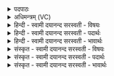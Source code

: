 <details><summary>पदपाठः</summary>

मधुः॑। च॒। माध॑वः। च॒। वास॑न्तिकौ। ऋ॒तूऽइत्यृ॒तू। अ॒ग्नेः। अ॒न्तः॒श्ले॒ष इत्य॑न्तःऽश्ले॒षः। अ॒सि॒। कल्पे॑ताम्। द्यावा॑पृथि॒वीऽइति॒ द्यावा॑पृथि॒वी। कल्प॑न्ताम्। आपः॑। ओष॑धयः। कल्प॑न्ताम्। अ॒ग्नयः॑। पृथ॑क्। मम॑। ज्यैष्ठ्या॑य। सव्र॑ता इति॒ सऽव्र॑ताः। ये। अ॒ग्नयः॑। सम॑नस॒ इति॒ सऽम॑नसः। अ॒न्त॒रा। द्यावा॑पृथि॒वीऽइति॒ द्यावा॑पृथि॒वी। इ॒मेऽइती॒मे। वास॑न्तिकौ। ऋ॒तूऽइत्यृ॒तू। अ॒भि॒कल्प॑माना॒ इत्य॑भि॒ऽकल्प॑मानाः। इन्द्र॑मि॒वेतीन्द्र॑म्ऽइव। दे॒वाः। अ॒भि॒संवि॑श॒न्त्वित्य॑भि॒ऽसंवि॑शन्तु। तया॑। दे॒वत॑या। अ॒ङ्गिर॒स्वत्। ध्रु॒वेऽइति॑ ध्रु॒वे। सी॒द॒त॒म्। २५।
</details>

<details><summary>अधिमन्त्रम् (VC)</summary>

- ऋतवो देवताः
- इन्द्राग्नी ऋषी
- भुरिगतिजगती, भुरिग्ब्राह्मी बृहती
- निषादः, मध्यमः
</details>

<details><summary>हिन्दी - स्वामी दयानन्द सरस्वती  - विषयः</summary>

अब अगले मन्त्र में वसन्त ऋतु का वर्णन किया है ॥
</details>

<details><summary>हिन्दी - स्वामी दयानन्द सरस्वती  - पदार्थः</summary>

पदार्थान्वयभाषाः -  जैसे (मम) मेरे (ज्यैष्ठ्याय) ज्येष्ठ महीने में हुए व्यवहार वा मेरी श्रेष्ठता के लिये जो (अग्नेः) गरमी के निमित्त अग्नि से उत्पन्न होनेवाले जिन के (अन्तःश्लेषः) भीतर बहुत प्रकार के वायु का सम्बन्ध (असि) होता है, वे (मधु) मधुर सुगन्धयुक्त चैत्र (च) और (माधवः) मधुर आदि गुण का निमित्त वैशाख (च) इन के सम्बन्धी पदार्थयुक्त (वासन्तिकौ) वसन्त महीनों में हुए (ऋतू) सब को सुखप्राप्ति के साधन ऋतु सुख के लिये (कल्पेताम्) समर्थ होवें, जिन चैत्र और वैशाख महीनों के आश्रय से (द्यावापृथिवी) सूर्य और भूमि (आपः) जल भी भोग में (कल्पन्ताम्) आनन्ददायक हों, (पृथक्) भिन्न-भिन्न (ओषधयः) जौ आदि वा सोमलता आदि ओषधि और (अग्नयः) बिजुली आदि अग्नि भी (कल्पन्ताम्) कार्य्यसाधक हों। हे (सव्रताः) निरन्तर वर्त्तमान सत्यभाषणादि व्रतों से युक्त (समनसः) समान विज्ञानवाले (देवाः) विद्वान् (ये) जो लोग (वासन्तिकौ) (ऋतू) वसन्त ऋतु में हुए चैत्र वैशाख और (ये) जो (अन्तरा) बीच में हुए (अग्नयः) अग्नि हैं, उनको (अभिकल्पनाः) सन्मुख होकर कार्य में युक्त करते हुए आप लोग (इन्द्रमिव) जैसे उत्तम ऐश्वर्य्य प्राप्त हों, वैसे (अभिसंविशन्तु) सब ओर से प्रवेश करो, जैसे (इमे) ये (द्यावापृथिवी) प्रकाश और भूमि (तया) उस (देवतया) परमपूज्य परमेश्वर रूप देवता के सामर्थ्य के साथ (अङ्गिरस्वत्) प्राण के समान (ध्रुवे) दृढ़ता से वर्त्तते हैं, वैसे तुम दोनों स्त्री-पुरुष सदा संयुक्त (सीदतम्) स्थिर रहो ॥२५ ॥
</details>

<details><summary>हिन्दी - स्वामी दयानन्द सरस्वती  - भावार्थः</summary>

भावार्थभाषाः -  हे मनुष्यो ! तुम को चाहिये कि जिस वसन्त ऋतु में फल-फूल उत्पन्न होता है और जिसमें तीव्र प्रकाश, रूखी पृथिवी, जल मध्यम, ओषधियाँ, फल और फूलों से युक्त और अग्नि की ज्वाला के समान होती हैं, उसको युक्तिपूर्वक सेवन कर पुरुषार्थ से सब सुखों को प्राप्त होओ, जैसे विद्वान् लोग अत्यन्त प्रयत्न के साथ सब ऋतुओं में सुख के लिये सम्पत्ति को बढ़ाते हैं, वैसा तुम भी प्रयत्न करो ॥२५ ॥
</details>

<details><summary>संस्कृत - स्वामी दयानन्द सरस्वती  - विषयः</summary>

अथ वसन्तर्त्तुवर्णनमाह ॥
</details>

<details><summary>संस्कृत - स्वामी दयानन्द सरस्वती  - पदार्थः</summary>

पदार्थान्वयभाषाः -  यथा मम ज्यैष्ठ्याय यावग्नेरुत्पद्यमानौ ययोरन्तःश्लेषोऽसि भवति, तौ मधुश्च माधवश्च वासन्तिकौ सुखायर्तू कल्पेताम्, याभ्यां द्यावापृथिवी चापः कल्पन्ताम्, पृथगोषधयः कल्पन्तामग्नयश्च। हे सव्रताः समनसो देवाः ! वासन्तिकावृतू येऽत्रान्तराग्नयश्च सन्ति, तांश्चाभिकल्पमानाः सन्तो भवन्त इन्द्रमिवाभिसंविशन्तु। यथेमे द्यावापृथिवी तया देवतया सहाङ्गिरस्वद् ध्रुवे वर्त्तेते, तया युवां स्त्रीपुरुषौ निश्चलौ सीदतम् ॥२५ ॥
</details>

<details><summary>संस्कृत - स्वामी दयानन्द सरस्वती  - भावार्थः</summary>

भावार्थभाषाः -  हे मनुष्याः ! यूयं यस्मिन् वसन्तर्तौ श्लेष्मोत्पद्यते, यस्मिन् तीव्रप्रकाशः पृथिवी शुष्का आपो मध्यस्था ओषधयो नूतनपुष्पपत्रान्विता अग्निज्वाला इव भवन्ति, तं युक्त्या सेवित्वा पुरुषार्थेन सर्वाणि सुखान्याप्नुत। यथा विद्वांसः परमप्रयत्नेनान्वृतुसुखायैश्वर्य्यमुन्नयन्ति, तथैव प्रयतध्वम् ॥२५ ॥
</details>